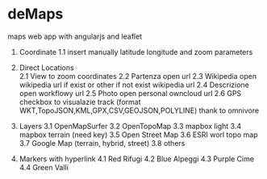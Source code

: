 # deMaps
maps web app with angularjs and leaflet

1. Coordinate
	1.1 insert manually latitude longitude and zoom parameters

2. Direct Locations		
	2.1 View to zoom coordinates
	2.2 Partenza open url
	2.3 Wikipedia open wikipedia url if exist or other if not exist wikipedia url
	2.4 Descrizione open workflowy url
	2.5 Photo open personal owncloud url
	2.6 GPS checkbox to visualazie track (format WKT,TopoJSON,KML,GPX,CSV,GEOJSON,POLYLINE) thank to omnivore
	
3. Layers
	3.1 OpenMapSurfer
	3.2 OpenTopoMap
	3.3 mapbox light
	3.4 mapbox terrain (need key)
	3.5 Open Street Map
	3.6 ESRI worl topo map
	3.7 Google Map (terrain, hybrid, street)
	3.8 others
	
4. Markers with hyperlink
	4.1 Red			Rifugi
	4.2 Blue			Alpeggi
	4.3 Purple		Cime
	4.4 Green 		Valli


